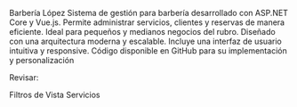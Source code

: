 Barbería López
Sistema de gestión para barbería desarrollado con ASP.NET Core y Vue.js. Permite administrar servicios, clientes y reservas de manera eficiente. Ideal para pequeños y medianos negocios del rubro. Diseñado con una arquitectura moderna y escalable. Incluye una interfaz de usuario intuitiva y responsive. Código disponible en GitHub para su implementación y personalización




Revisar:

Filtros de Vista Servicios